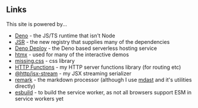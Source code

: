 ## Links

This site is powered by...

- [Deno](https://deno.land) - the JS/TS runtime that isn't Node
- [JSR](https://jsr.io/) - the new registry that supplies many of the
  dependencies
- [Deno Deploy](https://deno.com/deploy) - the Deno based serverless hosting
  service
- [htmx](https://htmx.org) - used for many of the interactive demos
- [missing.css](https://missing.style) - css library
- [HTTP Functions](https://jsr.io/@http) - my HTTP server functions library (for
  routing etc)
- [@http/jsx-stream](https://jsr.io/@http/jsx-stream) - my JSX streaming
  serializer
- [remark](https://remark.js.org) - the markdown processor (although I use
  [mdast](https://github.com/syntax-tree/mdast) and it's utilities directly)
- [esbuild](https://esbuild.github.io/) - to build the service worker, as not
  all browsers support ESM in service workers yet
